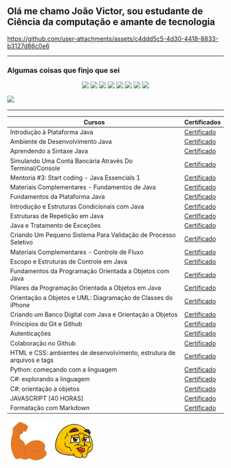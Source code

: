<h2>Olá me chamo João Victor, sou estudante de Ciência da computação e amante de tecnologia</h2>

https://github.com/user-attachments/assets/c4ddd5c5-4d30-4418-8833-b3127d86c0e6

-----------------------
<h3>Algumas coisas que finjo que sei</h3>
<p align= "center">
<img src="https://cdn.jsdelivr.net/gh/devicons/devicon@latest/icons/python/python-original.svg" width="100px" />
<img src="https://cdn.jsdelivr.net/gh/devicons/devicon@latest/icons/javascript/javascript-original.svg" width="100px" />
<img src="https://cdn.jsdelivr.net/gh/devicons/devicon@latest/icons/html5/html5-original.svg" width="100px" />
<img src="https://cdn.jsdelivr.net/gh/devicons/devicon@latest/icons/css3/css3-original.svg" width="100px" />
<img src="https://cdn.jsdelivr.net/gh/devicons/devicon@latest/icons/git/git-original.svg" width="100px" />
<img src="https://cdn.jsdelivr.net/gh/devicons/devicon@latest/icons/github/github-original.svg" width="100px" />
<img src="https://cdn.jsdelivr.net/gh/devicons/devicon@latest/icons/react/react-original.svg" width="100px" />
<img src="https://cdn.jsdelivr.net/gh/devicons/devicon@latest/icons/firebase/firebase-original.svg" width="100px" />
<p>

![](https://media1.giphy.com/media/v1.Y2lkPTc5MGI3NjExMnNsZHhkYTl0MzRlM2UxdGZpeHFvazdneDJueXB6ZnJienYzdG5kYSZlcD12MV9pbnRlcm5hbF9naWZfYnlfaWQmY3Q9Zw/eCqFYAVjjDksg/giphy.gif)

-----------------------
|Cursos | Certificados |
|-------|--------------|
|Introdução à Plataforma Java | [Certificado](https://www.dio.me/certificate/19AD8EA2/share)
|Ambiente de Desenvolvimento Java |[Certificado](https://www.dio.me/certificate/B9AB6EA0/share)
|Aprendendo a Sintaxe Java |[Certificado](https://www.dio.me/certificate/62D00302/share)
|Simulando Uma Conta Bancária Através Do Terminal/Console |[Certificado](https://www.dio.me/certificate/8283A5A1/share)
|Mentoria #3: Start coding - Java Essencials 1 |[Certificado](https://www.dio.me/certificate/3A540145/share)
|Materiais Complementares - Fundamentos de Java |[Certificado](https://www.dio.me/certificate/16A15BB9/share)
|Fundamentos da Plataforma Java |[Certificado](https://www.dio.me/certificate/C7F7714D/share)
|Introdução e Estruturas Condicionais com Java |[Certificado](https://www.dio.me/certificate/4E41A880/share)
|Estruturas de Repetição em Java |[Certificado](https://www.dio.me/certificate/F2021DFA/share)
|Java e Tratamento de Exceções |[Certificado](https://www.dio.me/certificate/BA39D040/share)
|Criando Um Pequeno Sistema Para Validação de Processo Seletivo |[Certificado](https://www.dio.me/certificate/F0AB39B0/share)
|Materiais Complementares - Controle de Fluxo |[Certificado](https://www.dio.me/certificate/8055623D/share)
|Escopo e Estruturas de Controle em Java |[Certificado](https://www.dio.me/certificate/246634B7/share)
|Fundamentos da Programação Orientada a Objetos com Java |[Certificado](https://www.dio.me/certificate/381BDB57/share)
|Pilares da Programação Orientada a Objetos em Java |[Certificado](https://www.dio.me/certificate/C0F6F48A/share)
|Orientação a Objetos e UML: Diagramação de Classes do iPhone |[Certificado](https://www.dio.me/certificate/33618757/share)
|Criando um Banco Digital com Java e Orientação a Objetos |[Certificado](https://www.dio.me/certificate/3380B1D3/share)
|Príncipios do Git e Github |[Certificado](https://www.dio.me/certificate/HB4CFF0I/share)
|Autenticações |[Certificado](https://www.dio.me/certificate/CJQ9KZGH/share)
|Colaboração no Github |[Certificado](https://www.dio.me/certificate/GOYZTZDO/share)
|HTML e CSS: ambientes de desenvolvimento, estrutura de arquivos e tags |[Certificado](https://cursos.alura.com.br/certificate/3d9e93a5-0312-4d85-8b99-6e696fe50574?lang)
|Python: começando com a linguagem |[Certificado](https://cursos.alura.com.br/certificate/5877d727-f5ba-4030-8a76-253ad32b3a09?lang)
|C#: explorando a linguagem |[Certificado](https://cursos.alura.com.br/certificate/8a71c567-cd2e-4cef-835a-6ef4a163ad50?lang)
|C#: orientação a objetos |[Certificado](https://cursos.alura.com.br/certificate/016150b8-33d5-4f8d-8f11-51cb5e310f10?lang)
|JAVASCRIPT [40 HORAS] |[Certificado](https://www.cursoemvideo.com/certificates/certificado/?course_id=27745&cert-nonce=33fbf9a734)
|Formatação com Markdown |[Certificado](https://www.dio.me/certificate/KL3WCGUQ/share)

<img src= 'image-2.png' width='100px'> <img src= 'image-1.png' width='100px'> 
